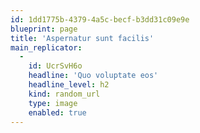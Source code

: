 ```yaml
---
id: 1dd1775b-4379-4a5c-becf-b3dd31c09e9e
blueprint: page
title: 'Aspernatur sunt facilis'
main_replicator:
  -
    id: UcrSvH6o
    headline: 'Quo voluptate eos'
    headline_level: h2
    kind: random_url
    type: image
    enabled: true
---
```

